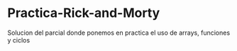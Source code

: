 # Practica-Rick-and-Morty
Solucion del parcial donde ponemos en practica el uso de arrays, funciones y ciclos
